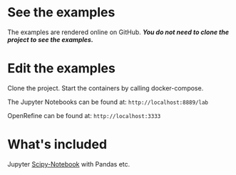 See the examples
================
The examples are rendered online on GitHub. ***You do not need to clone the project to see the examples.***

Edit the examples
==================
Clone the project. Start the containers by calling docker-compose. 

The Jupyter Notebooks can be found at: `http://localhost:8889/lab`

OpenRefine can be found at: `http://localhost:3333`

What's included
===============
Jupyter [Scipy-Notebook](https://jupyter-docker-stacks.readthedocs.io/en/latest/using/selecting.html#jupyter-scipy-notebook) with Pandas etc.